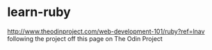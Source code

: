learn-ruby
==========

http://www.theodinproject.com/web-development-101/ruby?ref=lnav following the project off this page on The Odin Project
